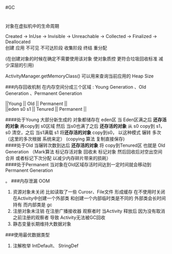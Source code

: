 #GC

#
对象在虚拟机中的生命周期

Created -> InUse -> Invisible -> Unreachable -> Collected -> Finalized -> Deallocated  
 创建       应用      不可见      不可达阶段        收集阶段      终结         重分配  

(在创建对象的时候在确定不需要使用该对象 使对象质控 更符合垃圾回收标准 减少深层的引用)

ActivityManager.getMemoryClass() 可以用来查询当前应用的 Heap Size

###内存回收机制
在内存空间分成三个区域 : Young Generation 、Old Generation 、Permanent Generation

||Young      ||  Old    ||  Permanent  ||  
||eden s0 s1 || Tenured || Permanent   ||

####处于Young
大部分新生成的 对象都储存在 eden区 当 Eden区满之后 **还存活的对象** 再copy到 s0区域 然后 当s0也满了之后 **还存活的对象**
从 s0 copy到 s1，s0 清空，之后 当s1满载 s1 将**还存活的对象** copy到s0， 以这种模式 辗转 多次 （这里的多次根据
系统来定）  (copying 算法  复制直接保存)  
####处于Old
当辗转次数到达后 **还存活的对象** 将 copy到Tenured区 也就是 Old Generation （Mark算法  标记存活对象 回收未
标记对象 然后回收后对空出空间合并 或者标记下次分配  以减少内存碎片带来的损耗）  
####处于Permanent
 当对象在Old区域存活时间达到一定时间就会移动到Permanent Generation

 。
###内存泄漏 OOM

1. 资源对象未关闭 
比如读取了一些 Curosr、File文件 形成缓存 在不使用时关闭   
 在Activity中创建一个外部类 和创建一个内部临时类是不同的 外部类会长时间持有 而内部类是 gc
2. 注册对象未注销
 在注册广播接收器 观察者时 当Activity 释放后 因为没有取消之前注册的观察者 导致 Activity无法被GC回收
3. 静态变量长期维持大数据对象


###使用最优数据类型 

1. 注解枚举
IntDefault、 StringDef

